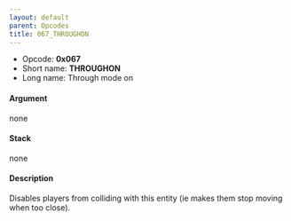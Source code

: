 ```yaml
---
layout: default
parent: Opcodes
title: 067_THROUGHON
---
```


-   Opcode: **0x067**
-   Short name: **THROUGHON**
-   Long name: Through mode on

#### Argument

none

#### Stack

none

#### Description

Disables players from colliding with this entity (ie makes them stop moving when too close).
